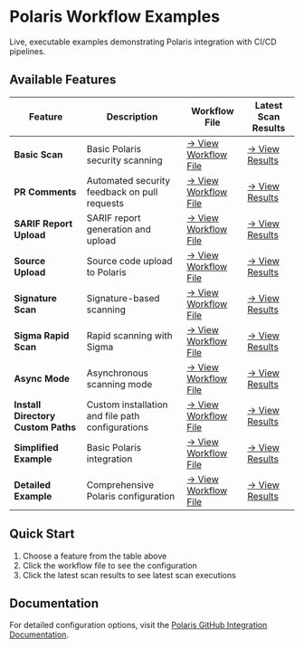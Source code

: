 # Polaris Workflow Examples                                                                                                                                                                                                                       
                                                                                                                                                                                                                                         
Live, executable examples demonstrating Polaris integration with CI/CD pipelines.                                                                                                                                                        
                                                                                                                                                                                                                                         
## Available Features                                                                                                                                                                                                                    
                                                                                                                                                                                                                                         
| Feature | Description | Workflow File | Latest Scan Results |                                                                                                                                                                          
|---------|-------------|---------------|---------------------|                                                                                                                                                                          
| **Basic Scan** | Basic Polaris security scanning | [→ View Workflow File](https://github.com/polaris-workflow-examples/basic-scan/blob/main/.github/workflows/nodejs-npm.yml) | [→ View Results](https://polaris-workflow-examples.github.io/basic-scan/) |                                                                                                                                                                      
| **PR Comments** | Automated security feedback on pull requests | [→ View Workflow File](https://github.com/polaris-workflow-examples/pr-comments/blob/main/.github/workflows/nodejs-npm.yml) | [→ View Results](https://polaris-workflow-examples.github.io/pr-comments/) |                                                                                                                                                                     
| **SARIF Report Upload** | SARIF report generation and upload | [→ View Workflow File](https://github.com/polaris-workflow-examples/sarif-report-upload/blob/main/.github/workflows/nodejs-npm.yml) | [→ View Results](https://polaris-workflow-examples.github.io/sarif-report-upload/) |                                                                                                                                                             
| **Source Upload** | Source code upload to Polaris | [→ View Workflow File](https://github.com/polaris-workflow-examples/source-upload/blob/main/.github/workflows/nodejs-npm.yml) | [→ View Results](https://polaris-workflow-examples.github.io/source-upload/) |                                                                                                                                                                   
| **Signature Scan** | Signature-based scanning | [→ View Workflow File](https://github.com/polaris-workflow-examples/signature-scan/blob/main/.github/workflows/nodejs-npm.yml) | [→ View Results](https://polaris-workflow-examples.github.io/signature-scan/) |                                                                                                                                                                  
| **Sigma Rapid Scan** | Rapid scanning with Sigma | [→ View Workflow File](https://github.com/polaris-workflow-examples/sigma-rapid-scan/blob/main/.github/workflows/nodejs-npm.yml) | [→ View Results](https://polaris-workflow-examples.github.io/sigma-rapid-scan/) |                                                                                                                                                                
| **Async Mode** | Asynchronous scanning mode | [→ View Workflow File](https://github.com/polaris-workflow-examples/async-mode/blob/main/.github/workflows/nodejs-npm.yml) | [→ View Results](https://polaris-workflow-examples.github.io/async-mode/) |
| **Install Directory Custom Paths** | Custom installation and file path configurations | [→ View Workflow File](https://github.com/polaris-workflow-examples/install-directory-custom-paths/blob/main/.github/workflows/nodejs-npm.yml) | [→ View Results](https://polaris-workflow-examples.github.io/install-directory-custom-paths/) |                                                                                                                                                  
| **Simplified Example** | Basic Polaris integration | [→ View Workflow File](https://github.com/polaris-workflow-examples/simplified-example/blob/main/.github/workflows/nodejs-npm.yml) | [→ View Results](https://polaris-workflow-examples.github.io/simplified-example/) |                                                                                                                                                              
| **Detailed Example** | Comprehensive Polaris configuration | [→ View Workflow File](https://github.com/polaris-workflow-examples/detailed-example/blob/main/.github/workflows/nodejs-npm.yml) | [→  View Results](https://polaris-workflow-examples.github.io/detailed-example/) |                                                                                                                                                                
                                                                                                                                                                                                                       
                                                                                                                                                                                                                        
## Quick Start                                                                                                                                                                                                                                          
1. Choose a feature from the table above                                                                                                                                                                                                 
2. Click the workflow file to see the configuration                                                                                                                                                                                      
3. Click the latest scan results to see latest scan executions                                                                                                                                                                                                        
                                                                                                                                                                                                                                         
## Documentation                                                                                                                                                                                                                         
                                                                                                                                                                                                                                         
For detailed configuration options, visit the [Polaris GitHub Integration Documentation](https://documentation.blackduck.com/category/cicd_integrations). 
